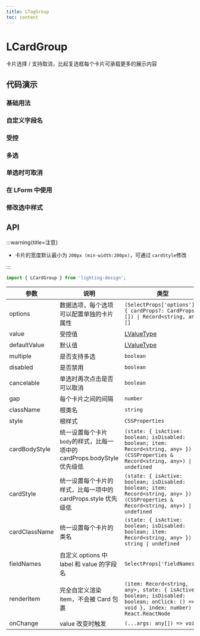 ```yaml
---
title: LTagGroup
toc: content
---
```


# LCardGroup

卡片选择 / 支持取消，比起复选框每个卡片可承载更多的展示内容

## 代码演示

### 基础用法

<code src='./demos/Demo1.tsx'></code>

### 自定义字段名

<code src='./demos/Demo7.tsx'></code>

### 受控

<code src='./demos/Demo3.tsx'></code>

### 多选

<code src='./demos/Demo2.tsx'></code>

### 单选时可取消

<code src='./demos/Demo5.tsx'></code>

### 在 LForm 中使用

<code src='./demos/Demo4.tsx'></code>

### 修改选中样式

<code src='./demos/Demo6.tsx'></code>

## API

:::warning{title=注意}

- 卡片的宽度默认最小为 `200px (min-width:200px)`，可通过 `cardStyle`修改

:::

```ts
import { LCardGroup } from 'lighting-design';
```

| 参数          | 说明                                                                    | 类型                                                                                                                                    | 默认值                               |
| ------------- | ----------------------------------------------------------------------- | --------------------------------------------------------------------------------------------------------------------------------------- | ------------------------------------ |
| options       | 数据选项，每个选项可以配置单独的卡片属性                                | `(SelectProps['options'] & { cardProps?: CardProps }[]) \| Record<string, any>[]`                                                       | `-`                                  |
| value         | 受控值                                                                  | [LValueType](file://d:\MyWeb\KaiYuan\lighting-design-v2\src\l-card-group\interface.ts#L3-L3)                                            | `-`                                  |
| defaultValue  | 默认值                                                                  | [LValueType](file://d:\MyWeb\KaiYuan\lighting-design-v2\src\l-card-group\interface.ts#L3-L3)                                            | `-`                                  |
| multiple      | 是否支持多选                                                            | `boolean`                                                                                                                               | `false`                              |
| disabled      | 是否禁用                                                                | `boolean`                                                                                                                               | `false`                              |
| cancelable    | 单选时再次点击是否可以取消                                              | `boolean`                                                                                                                               | `false`                              |
| gap           | 每个卡片之间的间隔                                                      | `number`                                                                                                                                | `10`                                 |
| className     | 根类名                                                                  | `string`                                                                                                                                | `-`                                  |
| style         | 根样式                                                                  | `CSSProperties`                                                                                                                         | `-`                                  |
| cardBodyStyle | 统一设置每个卡片`body`的样式，比每一项中的 cardProps.bodyStyle 优先级低 | `(state: { isActive: boolean; isDisabled: boolean; item: Record<string, any> }) => (CSSProperties & Record<string, any>) \| undefined`  | `-`                                  |
| cardStyle     | 统一设置每个卡片的样式，比每一项中的 cardProps.style 优先级低           | `(state: { isActive: boolean; isDisabled: boolean; item: Record<string, any> }) => (CSSProperties & Record<string, any>) \| undefined`  | `-`                                  |
| cardClassName | 统一设置每个卡片的类名                                                  | `(state: { isActive: boolean; isDisabled: boolean; item: Record<string, any> }) => string \| undefined`                                 | `-`                                  |
| fieldNames    | 自定义 options 中 label 和 value 的字段名                               | `SelectProps['fieldNames']`                                                                                                             | `{ label: 'label', value: 'value' }` |
| renderItem    | 完全自定义渲染 item，不会被 Card 包裹                                   | `(item: Record<string, any>, state: { isActive: boolean; isDisabled: boolean; onClick: () => void }, index: number) => React.ReactNode` | `-`                                  |
| onChange      | value 改变时触发                                                        | `(...args: any[]) => void`                                                                                                              | `-`                                  |
